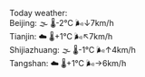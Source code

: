Today weather:  
Beijing: 🌫  🌡️-2°C 🌬️↓7km/h  
Tianjin: ☁️   🌡️+1°C 🌬️↖7km/h  
Shijiazhuang: 🌫  🌡️-1°C 🌬️↑4km/h  
Tangshan: ☁️   🌡️+1°C 🌬️→6km/h  
